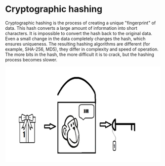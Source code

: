 # Cryptographic hashing

Cryptographic hashing is the process of creating a unique "fingerprint" of data. This hash converts a large amount of information into short characters. It is impossible to convert the hash back to the original data. Even a small change in the data completely changes the hash, which ensures uniqueness. 
The resulting hashing algorithms are different (for example, SHA-256, MD5), they differ in complexity and speed of operation. The more bits in the hash, the more difficult it is to crack, but the hashing process becomes slower.
<br/>

![Demonstrations](photos/foto.png)

<br/> 
